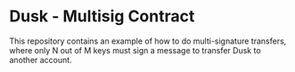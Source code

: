 # Dusk - Multisig Contract

This repository contains an example of how to do multi-signature transfers, where only N out of M
keys must sign a message to transfer Dusk to another account.
